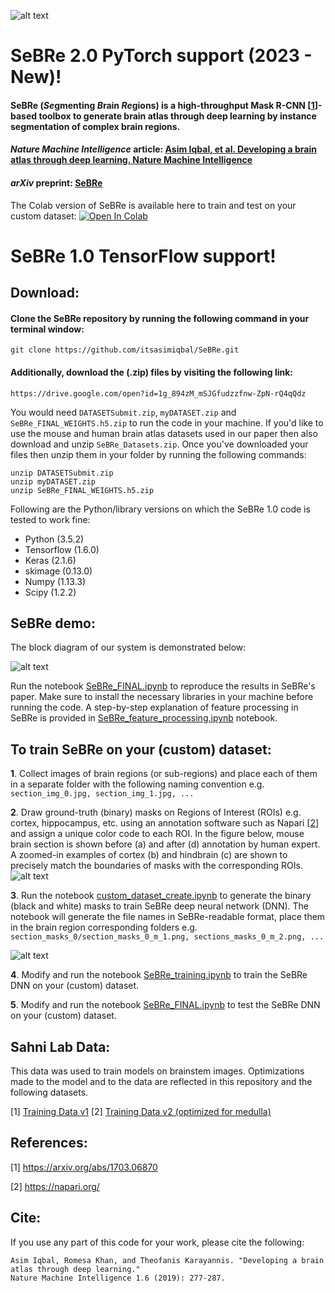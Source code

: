 ![alt text](https://media.springernature.com/w440/springer-static/cover-hires/journal/42256/1/6)

# SeBRe 2.0 PyTorch support (2023 - New)!

#### SeBRe (*Se*gmenting *B*rain *Re*gions) is a high-throughput Mask R-CNN [[1](https://arxiv.org/abs/1703.06870)]-based toolbox to generate brain atlas through deep learning by instance segmentation of complex brain regions.

#### *Nature Machine Intelligence* article: [Asim Iqbal, et al. Developing a brain atlas through deep learning. Nature Machine Intelligence](https://rdcu.be/bGefW)
#### *arXiv* preprint: [SeBRe](https://arxiv.org/abs/1807.03440)

The Colab version of SeBRe is available here to train and test on your custom dataset: [![Open In Colab](https://colab.research.google.com/assets/colab-badge.svg)](https://colab.research.google.com/drive/1teNZGTeu3LU4jloSwVNvmcDmKxUwEaJf?usp=sharing)

# SeBRe 1.0 TensorFlow support!

## Download:
#### Clone the SeBRe repository by running the following command in your terminal window:
```
git clone https://github.com/itsasimiqbal/SeBRe.git
```
#### Additionally, download the (.zip) files by visiting the following link:
```
https://drive.google.com/open?id=1g_894zM_mSJGfudzzfnw-ZpN-rQ4qQdz
```
You would need ```DATASETSubmit.zip```, ```myDATASET.zip``` and ```SeBRe_FINAL_WEIGHTS.h5.zip``` to run the code in your machine. If you'd like to use the mouse and human brain atlas datasets used in our paper then also download and unzip ```SeBRe_Datasets.zip```. Once you've downloaded your files then unzip them in your folder by running the following commands:

```
unzip DATASETSubmit.zip
unzip myDATASET.zip
unzip SeBRe_FINAL_WEIGHTS.h5.zip
```
Following are the Python/library versions on which the SeBRe 1.0 code is tested to work fine:
- Python (3.5.2)
- Tensorflow (1.6.0)
- Keras (2.1.6)
- skimage (0.13.0)
- Numpy (1.13.3)
- Scipy (1.2.2)

## SeBRe demo:
The block diagram of our system is demonstrated below:

![alt text](https://github.com/itsasimiqbal/SeBRe/blob/master/SeBRe_block_diagram.png)

Run the notebook [SeBRe_FINAL.ipynb](https://github.com/itsasimiqbal/SeBRe/blob/master/SeBRe_FINAL.ipynb) to reproduce the results in SeBRe's paper. Make sure to install the necessary libraries in your machine before running the code. A step-by-step explanation of feature processing in SeBRe is provided in [SeBRe_feature_processing.ipynb](https://github.com/itsasimiqbal/SeBRe/blob/master/SeBRe_feature_processing.ipynb) notebook.

## To train SeBRe on your (custom) dataset:

__1__. Collect images of brain regions (or sub-regions) and place each of them in a separate folder with the following naming convention e.g. ```section_img_0.jpg, section_img_1.jpg, ...```

__2__. Draw ground-truth (binary) masks on Regions of Interest (ROIs) e.g. cortex, hippocampus, etc. using an annotation software such as Napari [[2](https://napari.org/)] and assign a unique color code to each ROI. In the figure below, mouse brain section is shown before (a) and after (d) annotation by human expert. A zoomed-in examples of cortex (b) and hindbrain (c) are shown to precisely match the boundaries of masks with the corresponding ROIs. 
![alt text](https://github.com/itsasimiqbal/SeBRe/blob/master/Supp_figure_1.png)

__3__. Run the notebook [custom_dataset_create.ipynb](https://github.com/itsasimiqbal/SeBRe/blob/master/custom_dataset_create.ipynb) to generate the binary (black and white) masks to train SeBRe deep neural network (DNN). The notebook will generate the file names in SeBRe-readable format, place them in the brain region corresponding folders e.g. ```section_masks_0/section_masks_0_m_1.png, sections_masks_0_m_2.png, ...```

![alt text](https://github.com/itsasimiqbal/SeBRe/blob/master/SeBRe_Masks.png)

__4__. Modify and run the notebook [SeBRe_training.ipynb](https://github.com/itsasimiqbal/SeBRe/blob/master/SeBRe_training.ipynb) to train the SeBRe DNN on your (custom) dataset.

__5__. Modify and run the notebook [SeBRe_FINAL.ipynb](https://github.com/itsasimiqbal/SeBRe/blob/master/SeBRe_FINAL.ipynb) to test the SeBRe DNN on your (custom) dataset.

## Sahni Lab Data:
This data was used to train models on brainstem images. Optimizations made to the model and to the data are reflected in this repository and the following datasets.

[1] [Training Data v1](https://drive.google.com/drive/folders/1zChrCERZjf-MvDK-nhNs_lEI5WlSkKh1?usp=share_link)
[2] [Training Data v2 (optimized for medulla)](https://drive.google.com/drive/folders/1oDAH5UlplUD08RXswktuuBsDD-vMXfAq?usp=share_link)

## References:

[1] https://arxiv.org/abs/1703.06870

[2] https://napari.org/

## Cite:
If you use any part of this code for your work, please cite the following:

```
Asim Iqbal, Romesa Khan, and Theofanis Karayannis. "Developing a brain atlas through deep learning." 
Nature Machine Intelligence 1.6 (2019): 277-287.
```

